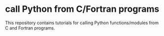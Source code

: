 # call Python from C/Fortran programs
This repository contains tutorials for calling Python functions/modules from C and Fortran programs.
